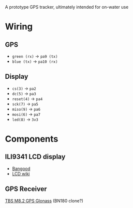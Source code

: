A prototype GPS tracker, ultimately intended for on-water use

# Wiring

## GPS

* `green (rx)` -> `pa9 (tx)`
* `blue (tx)` -> `pa10 (rx)`

## Display

* `cs(3)` -> `pa2`
* `dc(5)` -> `pa3`
* `reset(4)` -> `pa4`
* `sck(7)` -> `pa5`
* `miso(9)` -> `pa6`
* `mosi(6)` -> `pa7`
* `led(8)` -> `3v3`   

# Components

## ILI9341 LCD display 
* [Bangood][d1]
* [LCD wiki][d2] 


## GPS Receiver

[TBS M8.2 GPS Glonass][gps1]  (BN180 clone?)


[d1]: https://www.banggood.com/2_8-Inch-ILI9341-240x320-SPI-TFT-LCD-Display-Touch-Panel-SPI-Serial-Port-Module-p-1206782.html?utm_design=41&utm_source=emarsys&utm_medium=Neworder171109&utm_campaign=trigger-order&utm_content=winna&sc_src=email_2675773&sc_eh=21f37653fca5377d1&sc_llid=19298040&sc_lid=105229698&sc_uid=hQEM7SCWDE&cur_warehouse=USA

[d2]: http://www.lcdwiki.com/2.8inch_SPI_Module_ILI9341_SKU:MSP2807

[gps1]: https://www.team-blacksheep.com/products/prod:tbs_m82_gps